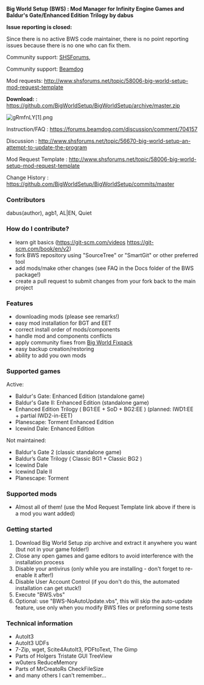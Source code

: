 **Big World Setup (BWS) : Mod Manager for Infinity Engine Games and Baldur's Gate/Enhanced Edition Trilogy by dabus**

**Issue reporting is closed:**

Since there is no active BWS code maintainer, there is no point reporting issues because there is no one who can fix them.

Community support: [SHSForums](<http://www.shsforums.net/topic/56670-big-world-setup-an-attempt-to-update-the-program>), 

Community support: [Beamdog](<https://forums.beamdog.com/discussion/44476/tool-big-world-setup-bws-mod-manager-for-baldurs-gate-enhanced-edition-trilogy-for-windows/p1>)

Mod requests: <http://www.shsforums.net/topic/58006-big-world-setup-mod-request-template>

**Download:**                 : <https://github.com/BigWorldSetup/BigWorldSetup/archive/master.zip>

![gRmfnLY[1].png](https://bitbucket.org/repo/kKX5Xg/images/3720385461-gRmfnLY%5B1%5D.png)

Instruction/FAQ          : <https://forums.beamdog.com/discussion/comment/704157>

Discussion               : <http://www.shsforums.net/topic/56670-big-world-setup-an-attempt-to-update-the-program>

Mod Request Template     : <http://www.shsforums.net/topic/58006-big-world-setup-mod-request-template>

Change History           : <https://github.com/BigWorldSetup/BigWorldSetup/commits/master>

### Contributors ###

dabus(author), agb1, AL|EN, Quiet

### How do I contribute? ###

- learn git basics (<https://git-scm.com/videos> <https://git-scm.com/book/en/v2>)
- fork BWS repository using "SourceTree" or "SmartGit" or other preferred tool
- add mods/make other changes (see FAQ in the Docs folder of the BWS package!)
- create a pull request to submit changes from your fork back to the main project

### Features ###

- downloading mods (please see remarks!)
- easy mod installation for BGT and EET
- correct install order of mods/components
- handle mod and components conflicts
- apply community fixes from [Big World Fixpack](<https://github.com/BiGWorldProject/BiG-World-Fixpack>)
- easy backup creation/restoring
- ability to add you own mods

### Supported games ###

Active:

- Baldur's Gate: Enhanced Edition (standalone game)
- Baldur's Gate II: Enhanced Edition (standalone game)
- Enhanced Edition Trilogy ( BG1:EE + SoD + BG2:EE ) (planned: IWD1:EE + partial IWD2-in-EET)
- Planescape: Torment Enhanced Edition
- Icewind Dale: Enhanced Edition

Not maintained:

- Baldur's Gate 2 (classic standalone game)
- Baldur’s Gate Trilogy ( Classic BG1 + Classic BG2 )
- Icewind Dale
- Icewind Dale II
- Planescape: Torment

### Supported mods ###

- Almost all of them! (use the Mod Request Template link above if there is a mod you want added)

### Getting started ###

1. Download Big World Setup zip archive and extract it anywhere you want (but not in your game folder!)
2. Close any open games and game editors to avoid interference with the installation process
3. Disable your antivirus (only while you are installing - don't forget to re-enable it after!)
4. Disable User Account Control (if you don't do this, the automated installation can get stuck!)
5. Execute "BWS.vbs"
6. Optional: use "BWS-NoAutoUpdate.vbs", this will skip the auto-update feature, use only when you modify BWS files or preforming some tests

### Technical information

- AutoIt3
- AutoIt3 UDFs
- 7-Zip, wget, Scite4AutoIt3, PDFtoText, The Gimp
- Parts of Holgers Tristate GUI TreeView
- w0uters ReduceMemory
- Parts of MrCreatoRs CheckFileSize
- and many others I can't remember...
